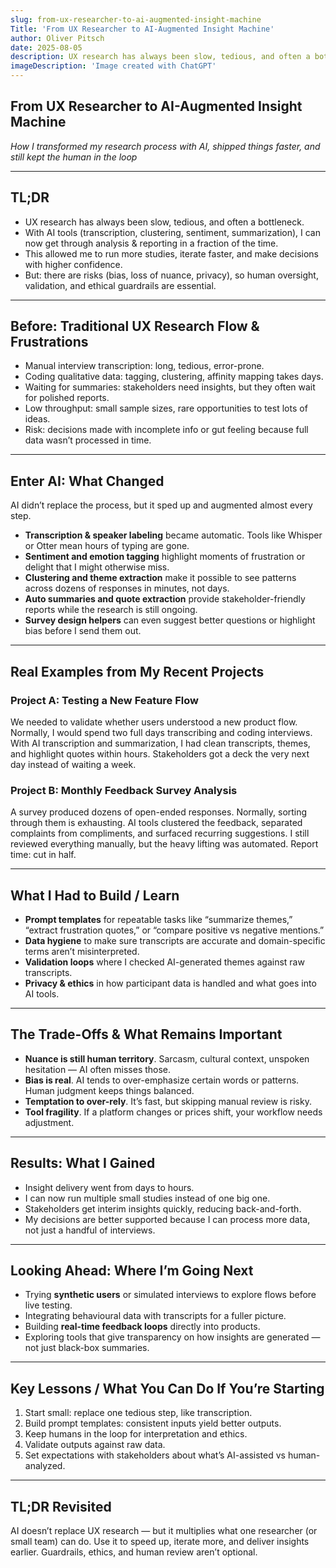 ```yaml
---
slug: from-ux-researcher-to-ai-augmented-insight-machine
Title: 'From UX Researcher to AI-Augmented Insight Machine'
author: Oliver Pitsch
date: 2025-08-05
description: UX research has always been slow, tedious, and often a bottleneck. With AI tools like transcription, clustering, sentiment analysis, and summarization, researchers can now move faster, iterate more, and deliver insights earlier. In this article, I share how AI transformed my research process, the trade-offs I discovered, and the lessons I learned about keeping the human in the loop.
imageDescription: 'Image created with ChatGPT'
---
```


## From UX Researcher to AI-Augmented Insight Machine

_How I transformed my research process with AI, shipped things faster, and still kept the human in the loop_

---

## TL;DR

- UX research has always been slow, tedious, and often a bottleneck.
- With AI tools (transcription, clustering, sentiment, summarization), I can now get through analysis & reporting in a fraction of the time.
- This allowed me to run more studies, iterate faster, and make decisions with higher confidence.
- But: there are risks (bias, loss of nuance, privacy), so human oversight, validation, and ethical guardrails are essential.

---

## Before: Traditional UX Research Flow & Frustrations

- Manual interview transcription: long, tedious, error-prone.
- Coding qualitative data: tagging, clustering, affinity mapping takes days.
- Waiting for summaries: stakeholders need insights, but they often wait for polished reports.
- Low throughput: small sample sizes, rare opportunities to test lots of ideas.
- Risk: decisions made with incomplete info or gut feeling because full data wasn’t processed in time.

---

## Enter AI: What Changed

AI didn’t replace the process, but it sped up and augmented almost every step.

- **Transcription & speaker labeling** became automatic. Tools like Whisper or Otter mean hours of typing are gone.
- **Sentiment and emotion tagging** highlight moments of frustration or delight that I might otherwise miss.
- **Clustering and theme extraction** make it possible to see patterns across dozens of responses in minutes, not days.
- **Auto summaries and quote extraction** provide stakeholder-friendly reports while the research is still ongoing.
- **Survey design helpers** can even suggest better questions or highlight bias before I send them out.

---

## Real Examples from My Recent Projects

### Project A: Testing a New Feature Flow

We needed to validate whether users understood a new product flow. Normally, I would spend two full days transcribing and coding interviews. With AI transcription and summarization, I had clean transcripts, themes, and highlight quotes within hours. Stakeholders got a deck the very next day instead of waiting a week.

### Project B: Monthly Feedback Survey Analysis

A survey produced dozens of open-ended responses. Normally, sorting through them is exhausting. AI tools clustered the feedback, separated complaints from compliments, and surfaced recurring suggestions. I still reviewed everything manually, but the heavy lifting was automated. Report time: cut in half.

---

## What I Had to Build / Learn

- **Prompt templates** for repeatable tasks like “summarize themes,” “extract frustration quotes,” or “compare positive vs negative mentions.”
- **Data hygiene** to make sure transcripts are accurate and domain-specific terms aren’t misinterpreted.
- **Validation loops** where I checked AI-generated themes against raw transcripts.
- **Privacy & ethics** in how participant data is handled and what goes into AI tools.

---

## The Trade-Offs & What Remains Important

- **Nuance is still human territory**. Sarcasm, cultural context, unspoken hesitation — AI often misses those.
- **Bias is real**. AI tends to over-emphasize certain words or patterns. Human judgment keeps things balanced.
- **Temptation to over-rely**. It’s fast, but skipping manual review is risky.
- **Tool fragility**. If a platform changes or prices shift, your workflow needs adjustment.

---

## Results: What I Gained

- Insight delivery went from days to hours.
- I can now run multiple small studies instead of one big one.
- Stakeholders get interim insights quickly, reducing back-and-forth.
- My decisions are better supported because I can process more data, not just a handful of interviews.

---

## Looking Ahead: Where I’m Going Next

- Trying **synthetic users** or simulated interviews to explore flows before live testing.
- Integrating behavioural data with transcripts for a fuller picture.
- Building **real-time feedback loops** directly into products.
- Exploring tools that give transparency on how insights are generated — not just black-box summaries.

---

## Key Lessons / What You Can Do If You’re Starting

1. Start small: replace one tedious step, like transcription.
2. Build prompt templates: consistent inputs yield better outputs.
3. Keep humans in the loop for interpretation and ethics.
4. Validate outputs against raw data.
5. Set expectations with stakeholders about what’s AI-assisted vs human-analyzed.

---

## TL;DR Revisited

AI doesn’t replace UX research — but it multiplies what one researcher (or small team) can do. Use it to speed up, iterate more, and deliver insights earlier. Guardrails, ethics, and human review aren’t optional.
